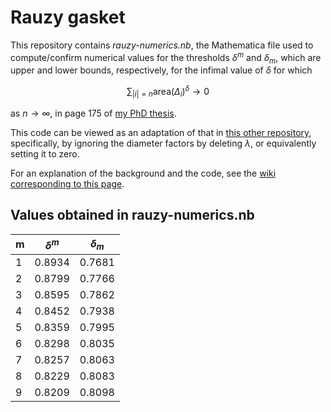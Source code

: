 # Rauzy gasket

This repository contains *rauzy-numerics.nb*, the Mathematica file used to compute/confirm numerical values for the thresholds $\delta^m$ and $\delta_m$, which are upper and lower bounds, respectively, for the infimal value of $\delta$ for which

$$ \sum_{|i| = n} \text{area}(\Delta_i)^\delta \to 0 $$

as $n \to \infty$, in page 175 of [my PhD thesis](https://wrap.warwick.ac.uk/view/author_id/347116.html).

This code can be viewed as an adaptation of that in [this other repository](https://www.github.com/sewell-math/rauzy-gasket-upper), specifically, by ignoring the diameter factors by deleting $\lambda$, or equivalently setting it to zero.

For an explanation of the background and the code, see the [wiki corresponding to this page](https://www.github.com/sewell/math/rauzy-gasket-area/wiki).

## Values obtained in rauzy-numerics.nb

m | $\delta^{m}$ | $\delta_m$
--- | --- | ---
1   | 0.8934 | 0.7681
2   | 0.8799 | 0.7766
3   | 0.8595 | 0.7862
4   | 0.8452 | 0.7938
5   | 0.8359 | 0.7995
6   | 0.8298 | 0.8035
7   | 0.8257 | 0.8063
8   | 0.8229 | 0.8083
9   | 0.8209 | 0.8098

